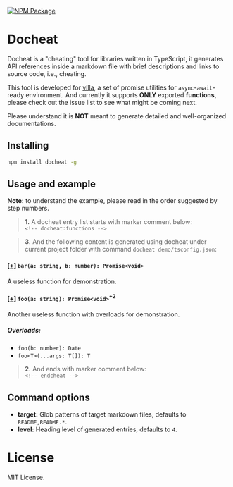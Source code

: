 [![NPM Package](https://badge.fury.io/js/docheat.svg)](https://www.npmjs.com/package/docheat)

# Docheat

Docheat is a "cheating" tool for libraries written in TypeScript, it generates
API references inside a markdown file with brief descriptions and links to
source code, i.e., cheating.

This tool is developed for [villa](https://github.com/vilic/villa), a set
of promise utilities for `async`-`await`-ready environment. And currently it
supports **ONLY** exported **functions**, please check out the issue list to
see what might be coming next.

Please understand it is **NOT** meant to generate detailed and well-organized
documentations.

## Installing

```sh
npm install docheat -g
```

## Usage and example

**Note:** to understand the example, please read in the order suggested by step
numbers.

> **1.** A docheat entry list starts with marker comment below:<br>
> `<!-- docheat:functions -->`

<!-- quotes-separator -->

> **3.** And the following content is generated using docheat under
> current project folder with command `docheat demo/tsconfig.json`:

<!-- docheat:functions -->

#### [[+]](demo/bar.ts#L4) `bar(a: string, b: number): Promise<void>`

A useless function for demonstration.

#### [[+]](demo/foo.ts#L4) `foo(a: string): Promise<void>`<sup>+2</sup>

Another useless function with overloads for demonstration.

##### Overloads:

- `foo(b: number): Date`
- `foo<T>(...args: T[]): T`

<!-- endcheat -->

> **2.** And ends with marker comment below:<br>
> `<!-- endcheat -->`

## Command options

- **target:** Glob patterns of target markdown files, defaults to
  `README,README.*`.
- **level:** Heading level of generated entries, defaults to `4`.

# License

MIT License.
